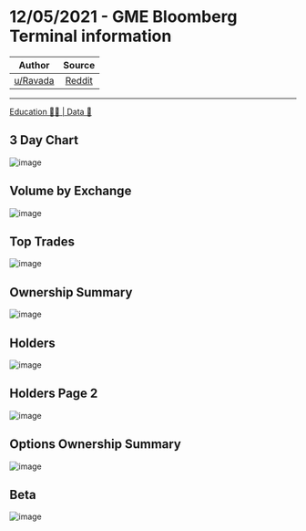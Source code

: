 12/05/2021 - GME Bloomberg Terminal information
===============================================

| Author       | Source       | 
| :-------------: |:-------------:|
|  [u/Ravada](https://www.reddit.com/user/Ravada/) | [Reddit](https://www.reddit.com/r/Superstonk/comments/nb04ok/12052021_gme_bloomberg_terminal_information/) | 

---

[Education 👨‍🏫 | Data 🔢](https://www.reddit.com/r/Superstonk/search?q=flair_name%3A%22Education%20%F0%9F%91%A8%E2%80%8D%F0%9F%8F%AB%20%7C%20Data%20%F0%9F%94%A2%22&restrict_sr=1)

## 3 Day Chart
![image](https://user-images.githubusercontent.com/82035192/128025159-c6e0fbd9-3889-4cb6-ac5e-6dd22e6cde9d.png)


## Volume by Exchange
![image](https://user-images.githubusercontent.com/82035192/128025176-33942f5a-e438-4b54-aa1d-8a44b8e6e554.png)


## Top Trades
![image](https://user-images.githubusercontent.com/82035192/128025191-d8af0265-eed9-4a76-944d-ee048161d424.png)


## Ownership Summary
![image](https://user-images.githubusercontent.com/82035192/128025203-b4a72aec-bbe3-4d2c-837b-7a2f29bc9288.png)


## Holders
![image](https://user-images.githubusercontent.com/82035192/128025219-344515a5-a66b-479a-8c79-131bd6dbfdef.png)


## Holders Page 2
![image](https://user-images.githubusercontent.com/82035192/128025227-9453bbbc-d690-467a-87e6-94ac66be1484.png)


## Options Ownership Summary 
![image](https://user-images.githubusercontent.com/82035192/128025245-39e0d5ee-2186-405a-abd0-416228703e88.png)


## Beta 
![image](https://user-images.githubusercontent.com/82035192/128025257-920373db-ae58-40b3-8814-fe22090317a7.png)

